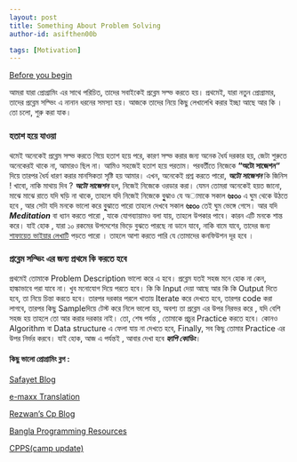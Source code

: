 ```yaml
---
layout: post
title: Something About Problem Solving
author-id: asifthen00b

tags: [Motivation]
---
```

<!-- This is also a comment in markdown -->

[Before you begin](www.google.com)

আমরা যারা প্রোগ্রামিং এর সাথে পরিচিত, তাদের সবাইকেই প্রব্লেম সল্ভ করতে হয়। প্রথমেই, যারা নতুন প্রোগ্রামার, তাদের প্রব্লেম সল্ভিং এ নানান ধরনের সমস্যা হয়। আজকে তাদের নিয়ে কিছু লেখালেখি করার ইচ্ছা আছে আর কি । তো চলো, শুরু করা যাক।

<h3>হতাশ হয়ে যাওয়া</h3> 

থমেই অনেকেই প্রব্লেম সল্ভ করতে গিয়ে হতাশ হয়ে পরে, কারণ সল্ভ করার জন্য অনেক ধৈর্য দরকার হয়, জেটা শুরুতে অনেকেরই থাকে না, আমারও ছিল না। আমিও সহজেই হতাশ হয়ে পরতাম। পরবর্তীতে নিজেকে **“অটো সাজেশন“** দিয়ে তারপর ধৈর্য ধারণ করার মানসিকতা সৃষ্টি হয় আমার। এখন, অনেকেই প্রশ্ন  করতে পারো, ***অটো সাজেশন***  কি জিনিস ! খাবো, নাকি মাথায় দিব ? ***অটো সাজেশন***  হল, নিজেই নিজেকে ওরডার করা। যেমন তোমরা অনেকেই হয়ত জানো, মাঝে মাঝে রাতে যদি ঘড়ি না থাকে, তাহলে যদি নিজেই নিজেকে বুুুুঝাও যে অামাকে সকাল **৬ঃ৩০**  এ ঘুম থেকে উঠতে হবে , আর সেটা যদি মনকে ভালো করে বুুুুঝাতে পারো তাহলে দেখবে সকাল **৬ঃ৩০** তেই ঘুম ভেঙ্গে গেসে।  আর যদি ***Meditation*** বা ধ্যান করতে পারো , যাকে যোগব্যায়ামও বলা যায়, তাহলে উপকার পাবে। কারন এটি মনকে শান্ত করে। যাই হোক , যারা ১০ রকমের উপদেশের ভিড়ে বুঝতে পারছে না ডানে যাবে, নাকি বামে যাবে, তাদের জন্য [শাফায়েত ভাইয়ার লেখাটি](http://www.shafaetsplanet.com/?p=3152) পড়তে পারো । তাহলে আশা করতে পারি যে তোমাদের কনফিউশন দূর হবে ।

<h3>প্রব্লেম সল্ভিং এর জন্য প্রথমে কি করতে হবে </h3>

প্রথমেই তোমাকে Problem Description ভালো করে এ হবে। প্রব্লেম যতই সহজ মনে হোক না কেন, হাল্কাভাবে পরা যাবে না। খুব মনোযোগ দিয়ে পরতে হবে। কি কি Input দেয়া আছে আর কি কি Output দিতে হবে, তা নিয়ে চিন্তা করতে হবে। তারপর দরকার পরলে খাতায় Iterate করে দেখতে হবে, তারপর code করা লাগবে, তারপর কিছু Sampleদিয়ে টেস্ট করে নিলে ভালো হয়, অবশ্য তা প্রব্লেম এর উপর নিরভর করে , যদি বেশি সহজ হয় তাহলে তো আর করার দরকার নাই। তো, শেষ পর্যন্ত , তোমাকে প্রচুর Practice করতে হবে। কোনও Algorithm বা Data structure  এ ফেলা যায় না দেখতে হবে, Finally, সব কিছু তোমার Practice এর উপর নির্ভর করবে। যাই হোক,  আজ এ পর্যন্তই , আবার দেখা হবে ***হ্যাপি কোডিং***।



<h4>কিছু ভালো প্রোগ্রামিং ব্লগ : </h4>

[Safayet Blog](http://www.shafaetsplanet.com/)

[e-maxx Translation](https://cp-algorithms.com/)

[Rezwan’s Cp Blog](https://rezwanarefin01.github.io/)

[Bangla Programming Resources](https://github.com/me-shaon/bangla-programming-resources)

[CPPS(camp update)](http://cpps.bacsbd.org/notebook/view-note/notebook)

